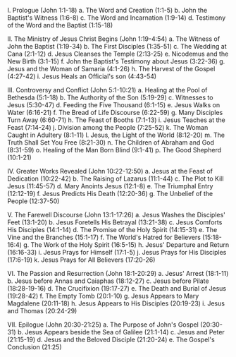 I. Prologue (John 1:1-18)
    a. The Word and Creation (1:1-5)
    b. John the Baptist's Witness (1:6-8)
    c. The Word and Incarnation (1:9-14)
    d. Testimony of the Word and the Baptist (1:15-18)


II. The Ministry of Jesus Christ Begins (John 1:19-4:54)
    a. The Witness of John the Baptist (1:19-34)
    b. The First Disciples (1:35-51)
    c. The Wedding at Cana (2:1-12)
    d. Jesus Cleanses the Temple (2:13-25)
    e. Nicodemus and the New Birth (3:1-15)
    f. John the Baptist's Testimony about Jesus (3:22-36)
    g. Jesus and the Woman of Samaria (4:1-26)
    h. The Harvest of the Gospel (4:27-42)
    i. Jesus Heals an Official's son (4:43-54)


III. Controversy and Conflict (John 5:1-10:21)
    a. Healing at the Pool of Bethesda (5:1-18)
    b. The Authority of the Son (5:19-29)
    c. Witnesses to Jesus (5:30-47)
    d. Feeding the Five Thousand (6:1-15)
    e. Jesus Walks on Water (6:16-21)
    f. The Bread of Life Discourse (6:22-59)
    g. Many Disciples Turn Away (6:60-71)
    h. The Feast of Booths (7:1-13)
    i. Jesus Teaches at the Feast (7:14-24)
    j. Division among the People (7:25-52)
    k. The Woman Caught in Adultery (8:1-11)
    l. Jesus, the Light of the World (8:12-20)
    m. The Truth Shall Set You Free (8:21-30)
    n. The Children of Abraham and God (8:31-59)
    o. Healing of the Man Born Blind (9:1-41)
    p. The Good Shepherd (10:1-21)

 
IV. Greater Works Revealed (John 10:22-12:50)
    a. Jesus at the Feast of Dedication (10:22-42)
    b. The Raising of Lazarus (11:1-44)
    c. The Plot to Kill Jesus (11:45-57)
    d. Mary Anoints Jesus (12:1-8)
    e. The Triumphal Entry (12:12-19)
    f. Jesus Predicts His Death (12:20-36)
    g. The Unbelief of the People (12:37-50)

 
V. The Farewell Discourse (John 13:1-17:26)
    a. Jesus Washes the Disciples' Feet (13:1-20)
    b. Jesus Foretells His Betrayal (13:21-38)
    c. Jesus Comforts His Disciples (14:1-14)
    d. The Promise of the Holy Spirit (14:15-31)
    e. The Vine and the Branches (15:1-17)
    f. The World's Hatred for Believers (15:18-16:4)
    g. The Work of the Holy Spirit (16:5-15)
    h. Jesus' Departure and Return (16:16-33)
    i. Jesus Prays for Himself (17:1-5)
    j. Jesus Prays for His Disciples (17:6-19)
    k. Jesus Prays for All Believers (17:20-26)


VI. The Passion and Resurrection (John 18:1-20:29)
    a. Jesus' Arrest (18:1-11)
    b. Jesus before Annas and Caiaphas (18:12-27)
    c. Jesus before Pilate (18:28-19-16)
    d. The Crucifixion (19:17-27)
    e. The Death and Burial of Jesus (19:28-42)
    f. The Empty Tomb (20:1-10)
    g. Jesus Appears to Mary Magdalene (20:11-18)
    h. Jesus Appears to His Disciples (20:19-23)
    i. Jesus and Thomas (20:24-29)


VII. Epilogue (John 20:30-21:25)
    a. The Purpose of John's Gospel (20:30-31)
    b. Jesus Appears beside the Sea of Galilee (21:1-14)
    c. Jesus and Peter (21:15-19)
    d. Jesus and the Beloved Disciple (21:20-24)
    e. The Gospel's Conclusion (21:25)
